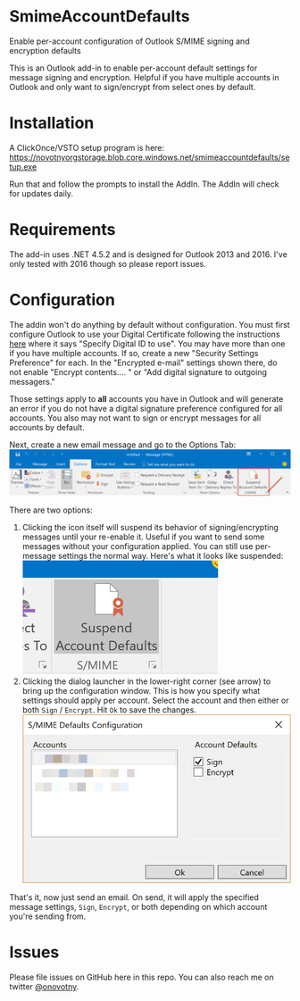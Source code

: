 # SmimeAccountDefaults
Enable per-account configuration of Outlook S/MIME signing and encryption defaults

This is an Outlook add-in to enable per-account default settings for message signing and encryption. Helpful if you have multiple
accounts in Outlook and only want to sign/encrypt from select ones by default.

# Installation
A ClickOnce/VSTO setup program is here:
https://novotnyorgstorage.blob.core.windows.net/smimeaccountdefaults/setup.exe

Run that and follow the prompts to install the AddIn. The AddIn will check for updates daily.

# Requirements
The add-in uses .NET 4.5.2 and is designed for Outlook 2013 and 2016. I've only tested with 2016 though so please report issues.

# Configuration
The addin won't do anything by default without configuration. You must first configure Outlook
to use your Digital Certificate following the instructions [here](https://support.office.com/en-us/article/get-a-digital-id-0eaa0ab9-b8a2-4a7e-828b-9bded6370b7b#ID0EAABAAA=2016,_2013,_2010) where it says
"Specify Digital ID to use". You may have more than one if you have multiple accounts. If so, create a new "Security Settings Preference" for each. In the "Encrypted e-mail" settings shown there, do not enable
"Encrypt contents.... " or "Add digital signature to outgoing messagers." 

Those settings apply to **all** accounts you have in Outlook and will
generate an error if you do not have a digital signature preference configured for all accounts. You also may not
want to sign or encrypt messages for all accounts by default. 

Next, create a new email message and go to the Options Tab:
![Ribbon](docs/images/RibbonLocation.png)

There are two options:

1. Clicking the icon itself will suspend its behavior of signing/encrypting messages until your re-enable it. Useful if you want to send some messages without your configuration applied. You can still use per-message settings the normal way. Here's what it looks like suspended: ![suspended](docs/images/suspend.png)
2. Clicking the dialog launcher in the lower-right corner (see arrow) to bring up the configuration window. This is how you specify what settings should apply per account. Select the account and then either or both `Sign` / `Encrypt`. Hit `Ok` to save the changes.
![Configuration](docs/images/config.png)

That's it, now just send an email. On send, it will apply the specified message settings, `Sign`, `Encrypt`, or both depending on which account you're sending from.

# Issues
Please file issues on GitHub here in this repo. You can also reach me on twitter [@onovotny](https://twitter.com/onovotny).